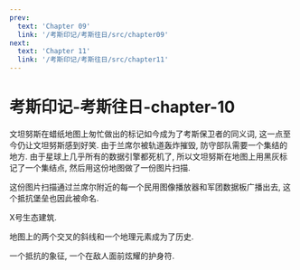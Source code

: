 ```yaml
---
prev:
  text: 'Chapter 09'
  link: '/考斯印记/考斯往日/src/chapter09'
next:
  text: 'Chapter 11'
  link: '/考斯印记/考斯往日/src/chapter11'
---
```


# 考斯印记-考斯往日-chapter-10

文坦努斯在蜡纸地图上匆忙做出的标记如今成为了考斯保卫者的同义词, 这一点至今仍让文坦努斯感到好笑. 由于兰席尔被轨道轰炸摧毁, 防守部队需要一个集结的地方. 由于星球上几乎所有的数据引擎都死机了, 所以文坦努斯在地图上用黑灰标记了一个集结点, 然后用这份地图做了一份图片扫描.

这份图片扫描通过兰席尔附近的每一个民用图像播放器和军团数据板广播出去, 这个抵抗堡垒也因此被命名.

X号生态建筑.

地图上的两个交叉的斜线和一个地理元素成为了历史.

一个抵抗的象征, 一个在敌人面前炫耀的护身符.
